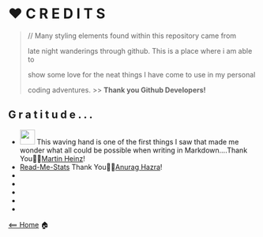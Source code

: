# ❤️ C R E D I T S

> // Many styling elements found within this repository came from
>
> late night wanderings through github. This is a place where i am able to
>
> show some love for the neat things I have come to use in my personal
>
> coding adventures.  >> **Thank you Github Developers!**

## G r a t i t u d e . . .

+ <img src="https://raw.githubusercontent.com/MartinHeinz/MartinHeinz/master/wave.gif" width="30px"> This waving hand is one of the first things I saw that made me wonder what all  could be possible when writing in Markdown....Thank You🙏🏾[Martin Heinz](https://github.com/MartinHeinz)!
+ [Read-Me-Stats](https://github.com/anuraghazra/github-readme-stats#github-extra-pins) Thank You🙏🏾[Anurag Hazra](https://github.com/anuraghazra)!
+
+
+
+
+

[<== Home](README.md) 🏠
